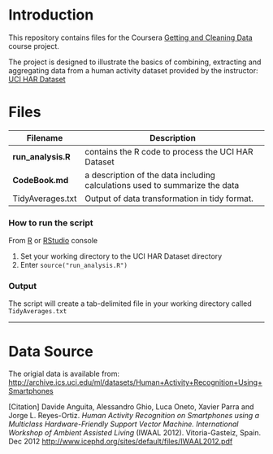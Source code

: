 
# Introduction

This repository contains files for the Coursera [Getting and Cleaning Data]([https://class.coursera.org/getdata-004) course project.

The project is designed to illustrate the basics of combining, extracting and aggregating data from a human activity dataset provided by the instructor: [UCI HAR Dataset](https://d396qusza40orc.cloudfront.net/getdata/projectfiles/UCI%20HAR%20Dataset.zip)

# Files
|Filename           |Description |
|-------------------|------------|
|**run_analysis.R**|contains the R code to process the UCI HAR Dataset|
|**CodeBook.md**|a description of the data including calculations used to summarize the data|
|TidyAverages.txt|Output of data transformation in tidy format.|

### How to run the script
From [R](http://www.r-project.org/) or [RStudio](http://www.rstudio.com/) console

1. Set your working directory to the UCI HAR Dataset directory
2. Enter `source("run_analysis.R")`

### Output
The script will create a tab-delimited file in your working directory called `TidyAverages.txt`

--------------------------------
# Data Source
The origial data is available from:
 http://archive.ics.uci.edu/ml/datasets/Human+Activity+Recognition+Using+Smartphones
 
[Citation]
Davide Anguita, Alessandro Ghio, Luca Oneto, Xavier Parra and Jorge L. Reyes-Ortiz.
*Human Activity Recognition on Smartphones using a Multiclass Hardware-Friendly 
Support Vector Machine. International Workshop of Ambient Assisted Living*
(IWAAL 2012). Vitoria-Gasteiz, Spain. Dec 2012
http://www.icephd.org/sites/default/files/IWAAL2012.pdf
